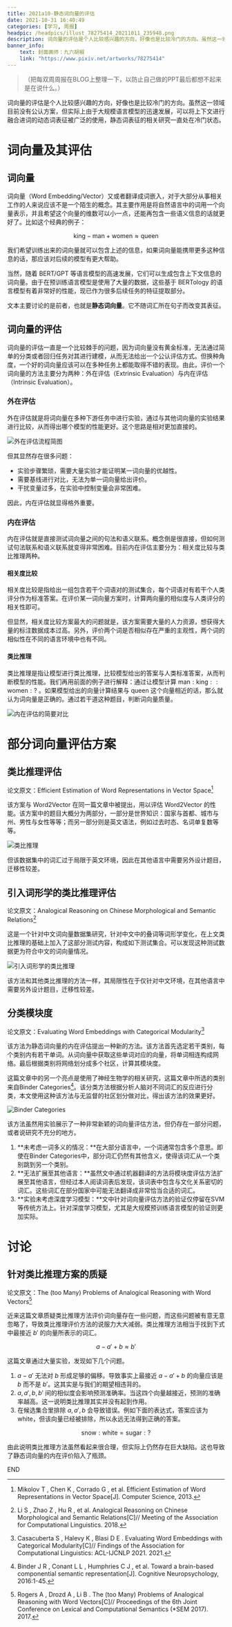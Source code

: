```yaml
---
title: 2021a10-静态词向量的评估
date: 2021-10-31 16:40:49
categories: [学习, 周报]
headpic: /headpics/illust_78275414_20211011_235948.png
description: 词向量的评估是个人比较感兴趣的方向，好像也是比较冷门的方向。虽然这一领域目前没有公认方案，但实际上由于大规模语言模型的迅速发展，可以将上下文进行融合进词的动态词表征被广泛的使用，静态词表征的相关研究一直处在冷门状态。
banner_info: 
    text: 封面画师：九六胡椒
    link: "https://www.pixiv.net/artworks/78275414"
---
```


> （把每双周周报在BLOG上整理一下，以防止自己做的PPT最后都想不起来是在说什么。）

词向量的评估是个人比较感兴趣的方向，好像也是比较冷门的方向。虽然这一领域目前没有公认方案，但实际上由于大规模语言模型的迅速发展，可以将上下文进行融合进词的动态词表征被广泛的使用，静态词表征的相关研究一直处在冷门状态。

<!-- more -->

# 词向量及其评估

## 词向量

词向量（Word Embedding/Vector）又或者翻译成词嵌入，对于大部分从事相关工作的人来说应该不是一个陌生的概念。其主要作用是将自然语言中的词用一个向量表示，并且希望这个向量的维数可以小一点，还能再包含一些语义信息的话就更好了。比如这个经典的例子：

$$
\text{king} - \text{man} + \text{women} \approx \text{queen}
$$

我们希望训练出来的词向量就可以包含上述的信息，如果词向量能携带更多这种信息的话，那应该对后续的模型有更大帮助。

当然，随着 BERT/GPT 等语言模型的高速发展，它们可以生成包含上下文信息的词向量。由于在预训练语言模型是使用了大量的数据，这些基于 BERTology 的语言模型有着非常好的性能，现已作为很多后续任务的特征提取部分。

文本主要讨论的是前者，也就是**静态词向量**。它不随词汇所在句子而改变其表征。

## 词向量的评估

词向量的评估一直是一个比较棘手的问题，因为词向量没有黄金标准，无法通过简单的分类或者回归任务对其进行建模，从而无法给出一个公认评估方式。但换种角度，一个好的词向量应该可以在多种任务上都能取得不错的表现。由此，评价一个词向量的方法主要分为两种：外在评估（Extrinsic Evaluation）与内在评估（Intrinsic Evaluation）。

### 外在评估

外在评估就是将词向量在多种下游任务中进行实验，通过与其他词向量的实验结果进行比较，从而得出哪个模型的性能更好。这个思路是相对更加直接的。

![外在评估流程简图](./2021a10/exval.png)

但其显然存在很多问题：

- 实验步骤繁琐，需要大量实验才能证明某一词向量的优越性。
- 需要基线进行对比，无法为单一词向量给出评价。
- 干扰变量过多，在实验中控制变量会非常困难。

因此，内在评估就显得格外重要。

### 内在评估

内在评估就是直接测试词向量之间的句法和语义联系。概念倒是很直接，但如何测试句法联系和语义联系就变得非常困难。目前内在评估主要分为：相关度比较与类比推理两种。

#### 相关度比较

相关度比较是指给出一组包含若干个词语对的测试集合，每个词语对有若干个人类评分作为标准答案。在评价某一词向量方案时，计算两向量的相似度与人类评分的相关性即可。

但显然，相关度比较方案最大的问题就是，该方案需要大量的人力资源，想获得大量的标注数据成本过高。另外，评价两个词是否相似存在严重的主观性，两个词的相似性在不同的语言环境中也有不同。

#### 类比推理

类比推理是指让模型进行类比推理，比较模型给出的答案与人类标准答案，从而判断模型的性能。我们再用前面的例子进行解释：通过让模型计算 $\text{man}:\text{king}::\text{women}:?$ 。如果模型给出的向量计算结果与 $\text{queen}$ 这个向量相近的话，那么就认为词向量是正确的。通过若干道这种题目，判断词向量质量。

![内在评估的简要对比](./2021a10//inval.png)

# 部分词向量评估方案

## 类比推理评估

论文原文：Efficient Estimation of Word Representations in Vector Space[^1]

该方案与 Word2Vector 在同一篇文章中被提出，用以评估 Word2Vector 的性能。该方案中的题目大概分为两部分，一部分是世界知识：国家与首都、城市与州、男性与女性等等；而另一部分则是英文语法，例如过去时态、名词单复数等等。

![类比推理](./2021a10/ca.png)

但该数据集中的词汇过于局限于英文环境，因此在其他语言中需要另外设计题目，迁移性较差。

## 引入词形学的类比推理评估

论文原文：Analogical Reasoning on Chinese Morphological and Semantic Relations[^2]

这是一个针对中文词向量数据集研究，针对中文中的叠词等词形学变化，在上文类比推理的基础上加入了这部分测试内容，构成如下测试集合。可以发现这种测试数据更为符合中文的词向量情况。

![引入词形学的类比推理](./2021a10/ca8.png)

该方法和其他类比推理的方法一样，其局限性在于仅针对中文环境，在其他语言中需要另外设计题目，迁移性较差。

## 分类模块度

论文原文：Evaluating Word Embeddings with Categorical Modularity[^3]

该方法为静态词向量的内在评估提出一种新的方法。该方法首先选定若干类别，每个类别内有若干单词。从词向量中获取这些单词对应的向量，将单词相连构成网络。最后根据类别将网络划分成多个社区，计算其模块度。

这篇文章中的另一个亮点是使用了神经生物学的相关研究，这篇文章中所选的类别来自Binder Categories[^4]。该分类方法根据分析人脑对不同词汇的反应进行分类，本文使用这种该方法与无监督的社区划分做对比，得出该方法的效果更好。

![Binder Categories](./2021a10/binder_categories.png)

该方法虽然用实验展示了一种非常新颖的词向量评估方法，但仍存在一部分问题，或者说研究不充分的地方。

1. **未考虑一词多义的情况：**在大部分语言中，一个词通常包含多个意思。即使在Binder Categories中，部分词汇仍然有其他含义，使得该词汇从一个类别跳到另一个类别。
2. **无法扩展至其他语言：**虽然文中通过机器翻译的方法将模块度评估方法扩展至其他语言，但经过本人阅读词表后发现，该词表中包含与文化关系密切的词汇。这些词汇在部分国家中可能无法翻译成非常恰当合适的词汇。
3. **实验未考虑深度学习模型：**文中针对词向量评估方法的验证仅停留在SVM等传统方法上。针对深度学习模型，尤其是大规模预训练语言模型的验证则更加实际。

# 讨论

## 针对类比推理方案的质疑

论文原文：The (too Many) Problems of Analogical Reasoning with Word Vectors[^5]

近来这篇文章质疑类比推理方法评价词向量存在一些问题，而这些问题被有意无意忽略了，导致类比推理评价方法的说服力大大减弱。类比推理方法相当于找到下式中最接近 $b'$ 的向量所表示的词汇。

$$
a - a' + b \approx b'
$$

这篇文章通过大量实验，发现如下几个问题。

1. $a-a'$ 无法对 $b$ 形成足够的偏移。导致事实上最接近 $a - a' + b$ 的向量应该是 $b$ 而不是 $b'$。这其实是与我们的期望相违背的。
2. $a,a',b,b'$ 间的相似度会影响预测准确率。当这四个向量越接近，预测的准确率越高。这一说明类比推理其实并没有起到作用。
3. 在候选集合里排除 $a,a',b$ 会导致错误。例如下面的表达式，答案应该为$\text{white}$，但该向量已经被排除，所以永远无法得到正确的答案。

$$
\text{snow} : \text{white} = \text{sugar} : ?
$$

由此说明类比推理方法虽然看起来很合理，但实际上仍然存在巨大缺陷。这也导致了静态词向量的内在评价陷入了瓶颈。

END

[^1]: Mikolov T ,  Chen K ,  Corrado G , et al. Efficient Estimation of Word Representations in Vector Space[J]. Computer Science, 2013.
[^2]: Li S ,  Zhao Z ,  Hu R , et al. Analogical Reasoning on Chinese Morphological and Semantic Relations[C]// Meeting of the Association for Computational Linguistics. 2018.
[^3]: Casacuberta S ,  Halevy K ,  Blasi D E . Evaluating Word Embeddings with Categorical Modularity[C]// Findings of the Association for Computational Linguistics: ACL-IJCNLP 2021. 2021.
[^4]: Binder J R ,  Conant L L ,  Humphries C J , et al. Toward a brain-based componential semantic representation[J]. Cognitive Neuropsychology, 2016:1-45.
[^5]: Rogers A ,  Drozd A ,  Li B . The (too Many) Problems of Analogical Reasoning with Word Vectors[C]// Proceedings of the 6th Joint Conference on Lexical and Computational Semantics (*SEM 2017). 2017.
